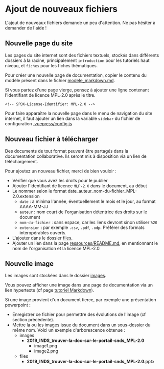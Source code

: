 # Ajout de nouveaux fichiers
<!-- SPDX-License-Identifier: MPL-2.0 --> 

L'ajout de nouveaux fichiers demande un peu d'attention. Ne pas hésiter à demander de l'aide ! 

## Nouvelle page du site

Les pages du site internet sont des fichiers textuels, stockés dans différents dossiers à la racine, principalement `introduction` pour les tutoriels haut niveau, et `fiches` pour les fiches thématiques.

Pour créer une nouvelle page de documentation, copier le contenu du modèle présent dans le fichier [modele_markdown.md](modele_markdown.md).

Si vous partez d'une page vierge, pensez à ajouter une ligne contenant l'identifiant de licence MPL-2.0 après le titre.
```
<!-- SPDX-License-Identifier: MPL-2.0 -->
```
 
Pour faire apparaître la nouvelle page dans le menu de navigation du site internet, 
il faut ajouter un lien dans la variable `sidebar` du fichier de configuration 
[.vuepress/config.js](../.vuepress/config.js)
## Nouveau fichier à télécharger

Des documents de tout format peuvent être partagés dans la documentation collaborative. 
Ils seront mis à disposition via un lien de téléchargement.

Pour ajoutez un nouveau fichier, merci de bien vouloir : 
- Vérifier que vous avez les droits pour le publier 
- Ajouter l'identifiant de licence `MLP-2.0` _dans_ le document, au début
- Le nommer selon le format date_auteur_nom-du-fichier_MPL-2.0.extension
    - `date` : a minima l'année, éventuellement le mois et le jour, au format AAAA-MM-JJ 
    - `auteur` : nom court de l'organisation détentrice des droits sur le document
    - `nom-du-fichier` : sans espace, car les liens devront sinon utiliser `%20`
    - `extension` : par exemple `.csv`, `.pdf`, `.odp`. Préférer des formats interopérables ouverts.
- L'ajouter dans le dossier [files](../files).
- Ajouter un lien dans la page [ressources/README.md](../ressources/README.md), 
en mentionnant le nom de l'organisation et la licence MPL-2.0

## Nouvelle image

Les images sont stockées dans le dossier [images](../images). 

Vous pouvez afficher une image dans une page de documentation via un lien hypertexte (cf page [tutoriel Markdown](tutoriel_markdown.md#lien-hypertexte)).

Si une image provient d'un document tierce, par exemple une présentation powerpoint :
- Enregistrer ce fichier pour permettre des évolutions de l'image (cf section précédente).
- Mettre la ou les images issue du document dans un sous-dossier du même nom. 
Voici un exemple d'arborescence obtenue :
    - images
      - **2019_INDS_trouver-la-doc-sur-le-portail-snds_MPL-2.0**
        - image1.png
        - image2.png
    - files
      - **2019_INDS_trouver-la-doc-sur-le-portail-snds_MPL-2.0**.pptx
